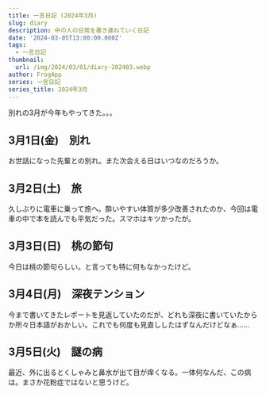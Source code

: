 ```yaml
---
title: 一言日記 (2024年3月)
slug: diary
description: 中の人の日常を書き連ねていく日記
date: '2024-03-05T13:00:00.000Z'
tags:
  - 一言日記
thumbnail:
  url: /img/2024/03/01/diary-202403.webp
author: FrogApp
series: 一言日記
series_title: 2024年3月
---
```



別れの3月が今年もやってきた。。。

## 3月1日(金)　別れ

お世話になった先輩との別れ。また次会える日はいつなのだろうか。

## 3月2日(土)　旅

久しぶりに電車に乗って旅へ。酔いやすい体質が多少改善されたのか、今回は電車の中で本を読んでも平気だった。スマホはキツかったが。

## 3月3日(日)　桃の節句

今日は桃の節句らしい。と言っても特に何もなかったけど。

## 3月4日(月)　深夜テンション

今まで書いてきたレポートを見返していたのだが、どれも深夜に書いていたからか所々日本語がおかしい。これでも何度も見直ししたはずなんだけどなぁ……

## 3月5日(火)　謎の病

最近、外に出るとくしゃみと鼻水が出て目が痒くなる。一体何なんだ、この病は。まさか花粉症ではないと思うけど。

